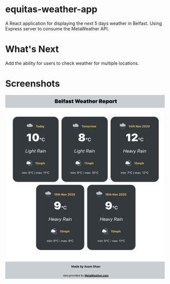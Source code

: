 # equitas-weather-app

A React application for displaying the next 5 days weather in Belfast. Using Express server to consume the MetaWeather API.

# What's Next

Add the ability for users to check weather for multiple locations.

# Screenshots

![main screen](client/src/images/main.png)
